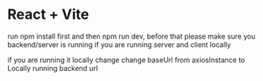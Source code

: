 # React + Vite

run npm install first
and then npm run dev, before that please make sure you backend/server is running if you are running server and client locally


if you are running it locally change change baseUrl from axiosInstance to Locally running backend url